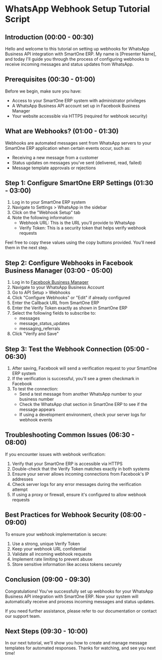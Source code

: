 # WhatsApp Webhook Setup Tutorial Script

## Introduction (00:00 - 00:30)

Hello and welcome to this tutorial on setting up webhooks for WhatsApp Business API integration with SmartOne ERP. My name is [Presenter Name], and today I'll guide you through the process of configuring webhooks to receive incoming messages and status updates from WhatsApp.

## Prerequisites (00:30 - 01:00)

Before we begin, make sure you have:
- Access to your SmartOne ERP system with administrator privileges
- A WhatsApp Business API account set up in Facebook Business Manager
- Your website accessible via HTTPS (required for webhook security)

## What are Webhooks? (01:00 - 01:30)

Webhooks are automated messages sent from WhatsApp servers to your SmartOne ERP application when certain events occur, such as:
- Receiving a new message from a customer
- Status updates on messages you've sent (delivered, read, failed)
- Message template approvals or rejections

## Step 1: Configure SmartOne ERP Settings (01:30 - 03:00)

1. Log in to your SmartOne ERP system
2. Navigate to Settings > WhatsApp in the sidebar
3. Click on the "Webhook Setup" tab
4. Note the following information:
   - Webhook URL: This is the URL you'll provide to WhatsApp
   - Verify Token: This is a security token that helps verify webhook requests

Feel free to copy these values using the copy buttons provided. You'll need them in the next step.

## Step 2: Configure Webhooks in Facebook Business Manager (03:00 - 05:00)

1. Log in to [Facebook Business Manager](https://business.facebook.com/)
2. Navigate to your WhatsApp Business Account
3. Go to API Setup > Webhooks
4. Click "Configure Webhooks" or "Edit" if already configured
5. Enter the Callback URL from SmartOne ERP
6. Enter the Verify Token exactly as shown in SmartOne ERP
7. Select the following fields to subscribe to:
   - messages
   - message_status_updates
   - messaging_referrals
8. Click "Verify and Save"

## Step 3: Test the Webhook Connection (05:00 - 06:30)

1. After saving, Facebook will send a verification request to your SmartOne ERP system
2. If the verification is successful, you'll see a green checkmark in Facebook
3. To test the connection:
   - Send a test message from another WhatsApp number to your business number
   - Check the WhatsApp chat section in SmartOne ERP to see if the message appears
   - If using a development environment, check your server logs for webhook events

## Troubleshooting Common Issues (06:30 - 08:00)

If you encounter issues with webhook verification:

1. Verify that your SmartOne ERP is accessible via HTTPS
2. Double-check that the Verify Token matches exactly in both systems
3. Ensure your server allows incoming connections from Facebook's IP addresses
4. Check server logs for any error messages during the verification attempt
5. If using a proxy or firewall, ensure it's configured to allow webhook requests

## Best Practices for Webhook Security (08:00 - 09:00)

To ensure your webhook implementation is secure:

1. Use a strong, unique Verify Token
2. Keep your webhook URL confidential
3. Validate all incoming webhook requests
4. Implement rate limiting to prevent abuse
5. Store sensitive information like access tokens securely

## Conclusion (09:00 - 09:30)

Congratulations! You've successfully set up webhooks for your WhatsApp Business API integration with SmartOne ERP. Now your system will automatically receive and process incoming messages and status updates.

If you need further assistance, please refer to our documentation or contact our support team.

## Next Steps (09:30 - 10:00)

In our next tutorial, we'll show you how to create and manage message templates for automated responses. Thanks for watching, and see you next time! 